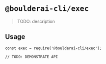 # `@boulderai-cli/exec`

> TODO: description

## Usage

```
const exec = require('@boulderai-cli/exec');

// TODO: DEMONSTRATE API
```
